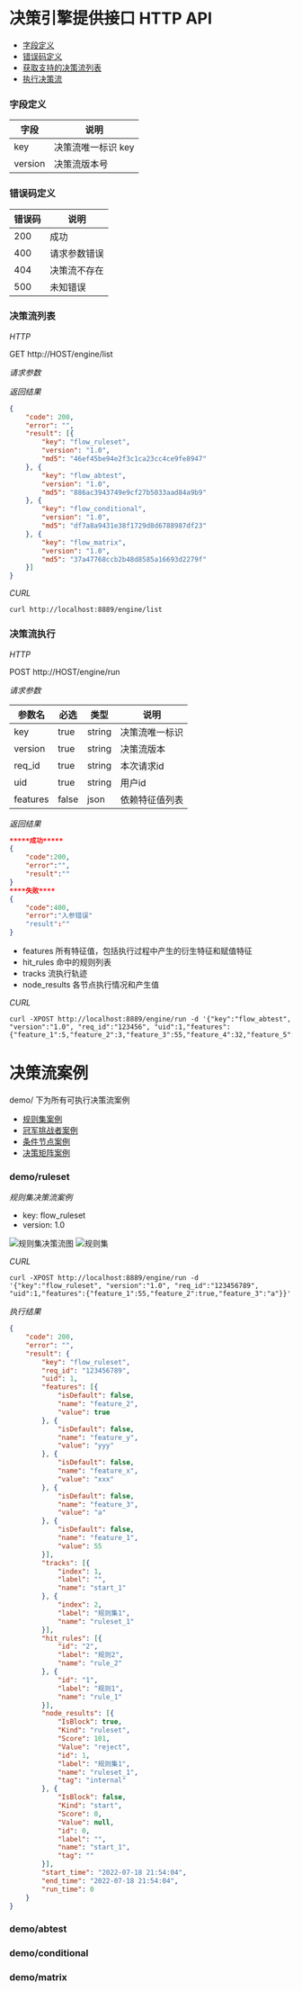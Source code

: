 # 决策引擎提供接口 HTTP API
- [字段定义](#字段定义)
- [错误码定义](#错误码定义)
- [获取支持的决策流列表](#决策流列表)
- [执行决策流](#决策流执行)


### 字段定义

| 字段     | 说明                                                                                                   |
| -------- | ------------------------------------------------------------------------------------------------------ |
| key      | 决策流唯一标识 key                                                                                     |
| version  | 决策流版本号                                                                                           |


### 错误码定义

| 错误码 | 说明           |
| ------ | -------------- |
| 200    | 成功           |
| 400   | 请求参数错误   |
| 404   | 决策流不存在   |
| 500   | 未知错误       |

### 决策流列表

*HTTP*

GET http://HOST/engine/list

*请求参数*


*返回结果*

```json
{
	"code": 200,
	"error": "",
	"result": [{
		"key": "flow_ruleset",
		"version": "1.0",
		"md5": "46ef45be94e2f3c1ca23cc4ce9fe8947"
	}, {
		"key": "flow_abtest",
		"version": "1.0",
		"md5": "886ac3943749e9cf27b5033aad84a9b9"
	}, {
		"key": "flow_conditional",
		"version": "1.0",
		"md5": "df7a8a9431e38f1729d8d6788987df23"
	}, {
		"key": "flow_matrix",
		"version": "1.0",
		"md5": "37a47768ccb2b48d8585a16693d2279f"
	}]
}
```

*CURL*
```shell
curl http://localhost:8889/engine/list
```

### 决策流执行

*HTTP*

POST http://HOST/engine/run

*请求参数*

| 参数名   | 必选  | 类型              | 说明                             |
| -------- | ----- | ----------------- | -------------------------------- |
| key      | true  | string            | 决策流唯一标识                   |
| version  | true  | string            | 决策流版本                       |
| req_id   | true  | string            | 本次请求id                       |
| uid      | true  | string            | 用户id                           |
| features | false | json              | 依赖特征值列表                   |

*返回结果*

```json
*****成功*****
{
    "code":200,
    "error":"",
	"result":""
}
****失败****
{
    "code":400,
    "error":"入参错误"
	"result":""
}
```

- features 所有特征值，包括执行过程中产生的衍生特征和赋值特征
- hit_rules 命中的规则列表
- tracks 流执行轨迹
- node_results 各节点执行情况和产生值

*CURL*
```shell
curl -XPOST http://localhost:8889/engine/run -d '{"key":"flow_abtest", "version":"1.0", "req_id":"123456", "uid":1,"features":{"feature_1":5,"feature_2":3,"feature_3":55,"feature_4":32,"feature_5":33,"feature_6":231,"feature_7":2,"feature_8":4}}'
```

# 决策流案例
demo/ 下为所有可执行决策流案例
- [规则集案例](#demo/ruleset)
- [冠军挑战者案例](#demo/abtest)
- [条件节点案例](#demo/conditional)
- [决策矩阵案例](#demo/matrix)

### demo/ruleset
*规则集决策流案例*

- key: flow_ruleset
- version: 1.0

![规则集决策流图](ruleset1.png)
![规则集](ruleset2.jpg)


*CURL*
```shell
curl -XPOST http://localhost:8889/engine/run -d '{"key":"flow_ruleset", "version":"1.0", "req_id":"123456789", "uid":1,"features":{"feature_1":55,"feature_2":true,"feature_3":"a"}}'
```

*执行结果*
```json
{
	"code": 200,
	"error": "",
	"result": {
		"key": "flow_ruleset",
		"req_id": "123456789",
		"uid": 1,
		"features": [{
			"isDefault": false,
			"name": "feature_2",
			"value": true
		}, {
			"isDefault": false,
			"name": "feature_y",
			"value": "yyy"
		}, {
			"isDefault": false,
			"name": "feature_x",
			"value": "xxx"
		}, {
			"isDefault": false,
			"name": "feature_3",
			"value": "a"
		}, {
			"isDefault": false,
			"name": "feature_1",
			"value": 55
		}],
		"tracks": [{
			"index": 1,
			"label": "",
			"name": "start_1"
		}, {
			"index": 2,
			"label": "规则集1",
			"name": "ruleset_1"
		}],
		"hit_rules": [{
			"id": "2",
			"label": "规则2",
			"name": "rule_2"
		}, {
			"id": "1",
			"label": "规则1",
			"name": "rule_1"
		}],
		"node_results": [{
			"IsBlock": true,
			"Kind": "ruleset",
			"Score": 101,
			"Value": "reject",
			"id": 1,
			"label": "规则集1",
			"name": "ruleset_1",
			"tag": "internal"
		}, {
			"IsBlock": false,
			"Kind": "start",
			"Score": 0,
			"Value": null,
			"id": 0,
			"label": "",
			"name": "start_1",
			"tag": ""
		}],
		"start_time": "2022-07-18 21:54:04",
		"end_time": "2022-07-18 21:54:04",
		"run_time": 0
	}
}
```

### demo/abtest
### demo/conditional
### demo/matrix

